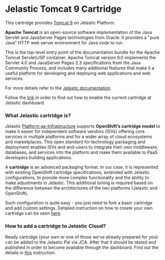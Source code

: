 # Jelastic Tomcat 9 Cartridge
This cartridge provides [Tomcat 9](http://tomcat.apache.org/) on Jelastic Platform.

**Apache Tomcat** is an open-source software implementation of the Java Servlet and JavaServer Pages technologies from Oracle. It provides a "pure Java" HTTP web server environment for Java code to run. 

This is the top-level entry point of the documentation bundle for the Apache Tomcat Servlet/JSP container. Apache Tomcat version 9.0 implements the Servlet 4.0 and JavaServer Pages 2.3 specifications from the Java Community Process, and includes many additional features that make it a useful platform for developing and deploying web applications and web services.

For more details refer to the [Jelastic documentation](http://docs.jelastic.com/tomcat9).

Follow the [link](http://ops-docs.jelastic.com/private-add-cartridge) in order to find out how to enable the current cartridge at Jelastic dashboard.

### What Jelastic cartridge is?

Jelastic [Platform-as-Infrastructure](http://docs.jelastic.com/what-is-platform-as-infrastructure) supports **OpenShift’s cartridge model** to make it easier for independent software vendors (ISVs) offering core services in multiple platforms and for a wider array of cloud ecosystems and marketplaces. This open standard for technology packaging and deployment enables ISVs and end-users to integrate their own middleware, databases, and services into the platform and make them available to PaaS developers building applications.

A **cartridge** is an advanced packaging format. In our case, it is represented with existing OpenShift cartridge specifications, extended with Jelastic configurations, to provide more complex functionality and the ability to make adjustments in Jelastic. This additional tuning is required based on the difference between the architectures of the two platforms (Jelastic and OpenShift).

Such configuration is quite easy - you just need to fork a basic cartridge and add custom settings. Detailed instruction on how to create your own cartridge can be seen [here](http://ops-docs.jelastic.com/create-cartridge).


### How to add a cartridge to Jelastic Cloud?

Ready cartridge (your own or one of those we’ve already prepared for you) can be added to the Jelastic PaI via JCA. After that it should be tested and published in order to become available through the dashboard. Find out the details in [this](http://ops-docs.jelastic.com/private-add-cartridge) instruction.
